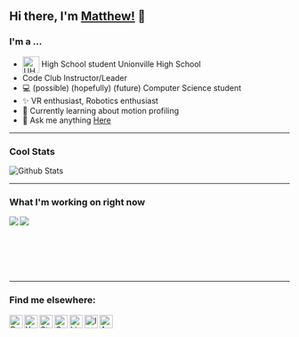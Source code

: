 ## Hi there, I'm [Matthew!](http://matthewl.xyz) 👋

### I'm a ...
- <img align="center" alt="UHS" height = "30px" src = "https://raw.githubusercontent.com/Weezity/Weezity/master/Unionville.png">  High School student Unionville High School
- Code Club Instructor/Leader
- 💻 (possible) (hopefully) (future) Computer Science student
- ✨ VR enthusiast, Robotics enthusiast
- 📓 Currently learning about motion profiling
- 💬 Ask me anything [Here](https://github.com/Ynng/Ynng/issues)

----

### Cool Stats

![Github Stats](https://github-readme-stats.vercel.app/api?username=Ynng&count_private=true&theme=dark)

----

### What I'm working on right now

<a href="https://github.com/psarahdactyl/libigl-vr-viewer-version">
  <img align="left" src="https://github-readme-stats.vercel.app/api/pin/?username=psarahdactyl&repo=libigl-vr-viewer-version&theme=dark" />
</a>
<a href="https://github.com/Ynng/NetEase-Cloud-Music-DiscordRPC">
  <img align="left" src="https://github-readme-stats.vercel.app/api/pin/?username=Ynng&repo=NetEase-Cloud-Music-DiscordRPC&theme=dark" />
</a>


<br/>
<br/>
<br/>
<br/>
<br/>
<br/>

----

### Find me elsewhere:
[<img align="left" alt="DMOJ Link" height = "24px" src = "https://raw.githubusercontent.com/Ynng/Ynng/master/dmoj.png">](https://dmoj.ca/user/Ynng11626)
[<img align="left" alt="Youtube Link" height = "24px" src = "https://raw.githubusercontent.com/Ynng/Ynng/master/youtube.png">](https://www.youtube.com/channel/UC5qAOjtSdCkPEy1BUM78ruw?view_as=subscriber)
[<img align="left" alt="Steam Link" height = "24px" src = "https://raw.githubusercontent.com/Ynng/Ynng/master/steam.png">](https://steamcommunity.com/id/Ynnnng/)
[<img align="left" alt="Gmail" height = "24px" src = "https://raw.githubusercontent.com/Ynng/Ynng/master/gmail.png">](mailto:kh.kevinhuang.03@gmail.com)
[<img align="left" alt="LinkedIn Link" height = "24px" src = "https://raw.githubusercontent.com/Ynng/Ynng/master/linkedin.png">](https://www.linkedin.com/in/kevin-huang-b67b9817a/)
[<img align="left" alt="Instagram Link" height = "24px" src = "https://raw.githubusercontent.com/Ynng/Ynng/master/instagram.png">](https://www.instagram.com/_ynng_/)
[<img align="left" alt="Anilist Link" height = "24px" src = "https://raw.githubusercontent.com/Ynng/Ynng/master/anilist.png">](https://anilist.co/user/Ynng/)

